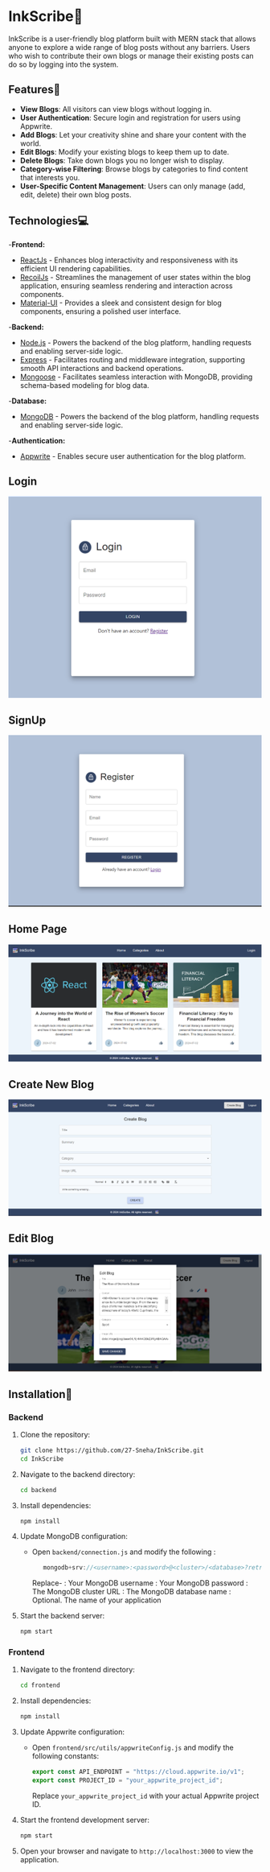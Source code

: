 # InkScribe📝

InkScribe is a user-friendly blog platform built with MERN stack that allows anyone to explore a wide range of blog posts without any barriers. Users who wish to contribute their own blogs or manage their existing posts can do so by logging into the system.

## Features🎯

- **View Blogs**: All visitors can view blogs without logging in.
- **User Authentication**: Secure login and registration for users using Appwrite.
- **Add Blogs**: Let your creativity shine and share your content with the world.
- **Edit Blogs**: Modify your existing blogs to keep them up to date.
- **Delete Blogs**: Take down blogs you no longer wish to display.
- **Category-wise Filtering**: Browse blogs by categories to find content that interests you.
- **User-Specific Content Management**: Users can only manage (add, edit, delete) their own blog posts.

## Technologies💻

-**Frontend:**

- [ReactJs](https://react.dev/learn) - Enhances blog interactivity and responsiveness with its efficient UI rendering capabilities.
- [RecoilJs](https://recoiljs.org/docs/introduction/getting-started) - Streamlines the management of user states within the blog application, ensuring seamless rendering and interaction across components.
- [Material-UI](https://mui.com/material-ui/getting-started/) - Provides a sleek and consistent design for blog components, ensuring a polished user interface.

-**Backend:**

- [Node.js](https://nodejs.org/en) - Powers the backend of the blog platform, handling requests and enabling server-side logic.
- [Express](https://recoiljs.org/docs/introduction/getting-started) - Facilitates routing and middleware integration, supporting smooth API interactions and backend operations.
- [Mongoose](https://mongoosejs.com/) - Facilitates seamless interaction with MongoDB, providing schema-based modeling for blog data.

-**Database:**

- [MongoDB](https://www.mongodb.com/cloud/atlas/register) - Powers the backend of the blog platform, handling requests and enabling server-side logic.

-**Authentication:**

- [Appwrite](https://appwrite.io/) - Enables secure user authentication for the blog platform.

## Login

![Login](frontend/src/images/Login-Page.png)

## SignUp

![SignUp](frontend/src/images/Register-Page.png)

## Home Page

![Home Page](frontend/src/images/Home-Page_all.png)

## Create New Blog

![Create New Blog](frontend/src/images/CreateBlog-Page.png)

## Edit Blog

![Edit Blog](frontend/src/images/EditBlog-Page.png)

## Installation🚀

### Backend

1. Clone the repository:

   ```sh
   git clone https://github.com/27-Sneha/InkScribe.git
   cd InkScribe
   ```

2. Navigate to the backend directory:

   ```sh
   cd backend
   ```

3. Install dependencies:

   ```sh
   npm install
   ```

4. Update MongoDB configuration:

   - Open `backend/connection.js` and modify the following :
     ```javascript
        mongodb+srv://<username>:<password>@<cluster>/<database>?retryWrites=true&w=majority&appName=<appname>
     ```
     Replace-
     <username>: Your MongoDB username
     <password>: Your MongoDB password
     <cluster>: The MongoDB cluster URL
     <database>: The MongoDB database name
     <appname>: Optional. The name of your application

5. Start the backend server:
   ```sh
   npm start
   ```

### Frontend

1. Navigate to the frontend directory:

   ```sh
   cd frontend
   ```

2. Install dependencies:

   ```sh
   npm install
   ```

3. Update Appwrite configuration:

   - Open `frontend/src/utils/appwriteConfig.js` and modify the following constants:
     ```javascript
     export const API_ENDPOINT = "https://cloud.appwrite.io/v1";
     export const PROJECT_ID = "your_appwrite_project_id";
     ```
     Replace `your_appwrite_project_id` with your actual Appwrite project ID.

4. Start the frontend development server:

   ```sh
   npm start
   ```

5. Open your browser and navigate to `http://localhost:3000` to view the application.
